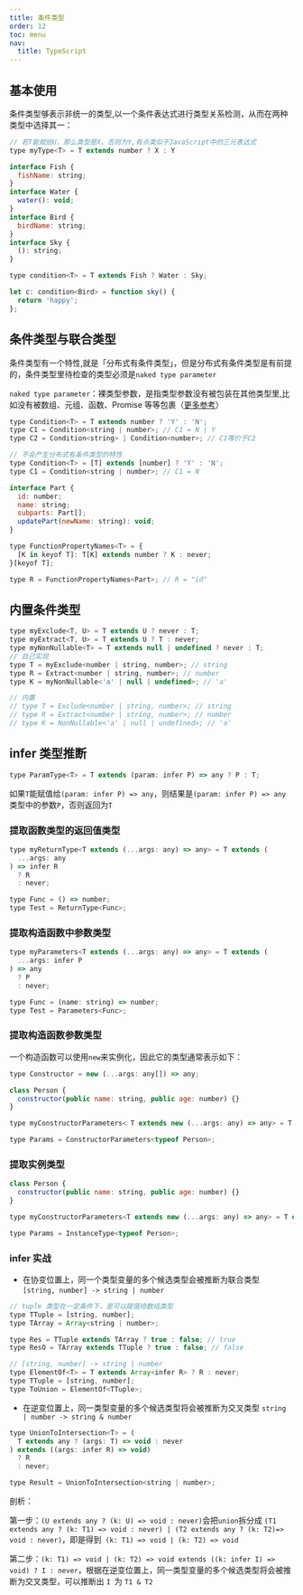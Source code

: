 ```yaml
---
title: 条件类型
order: 12
toc: menu
nav:
  title: TypeScript
---
```


## 基本使用

条件类型够表示非统一的类型,以一个条件表达式进行类型关系检测，从而在两种类型中选择其一：

```javascript
// 若T能赋给U，那么类型是X，否则为Y,有点类似于JavaScript中的三元表达式
type myType<T> = T extends number ? X : Y
```

```javascript
interface Fish {
  fishName: string;
}
interface Water {
  water(): void;
}
interface Bird {
  birdName: string;
}
interface Sky {
  (): string;
}

type condition<T> = T extends Fish ? Water : Sky;

let c: condition<Bird> = function sky() {
  return 'happy';
};
```

## 条件类型与联合类型

条件类型有一个特性,就是「分布式有条件类型」，但是分布式有条件类型是有前提的，条件类型里待检查的类型必须是`naked type parameter`

`naked type parameter`：裸类型参数，是指类型参数没有被包装在其他类型里,比如没有被数组、元组、函数、Promise 等等包裹（[更多参考](https://juejin.cn/book/6844733813021491207/section/6844733813139079182)）

```javascript
type Condition<T> = T extends number ? 'Y' : 'N';
type C1 = Condition<string | number>; // C1 = N | Y
type C2 = Condition<string> | Condition<number>; // C1等价于C2

// 不会产生分布式有条件类型的特性
type Condition<T> = [T] extends [number] ? 'Y' : 'N';
type C1 = Condition<string | number>; // C1 = N
```

```javascript
interface Part {
  id: number;
  name: string;
  subparts: Part[];
  updatePart(newName: string): void;
}

type FunctionPropertyNames<T> = {
  [K in keyof T]: T[K] extends number ? K : never;
}[keyof T];

type R = FunctionPropertyNames<Part>; // R = "id"

```

## 内置条件类型

```javascript
type myExclude<T, U> = T extends U ? never : T;
type myExtract<T, U> = T extends U ? T : never;
type myNonNullable<T> = T extends null | undefined ? never : T;
// 自己实现
type T = myExclude<number | string, number>; // string
type R = Extract<number | string, number>; // number
type K = myNonNullable<'a' | null | undefined>; // 'a'

// 内置
// type T = Exclude<number | string, number>; // string
// type R = Extract<number | string, number>; // number
// type K = NonNullable<'a' | null | undefined>; // 'a'

```

## infer 类型推断

```javascript
type ParamType<T> = T extends (param: infer P) => any ? P : T;
```

如果`T`能赋值给`(param: infer P) => any`，则结果是`(param: infer P) => any`类型中的参数`P`，否则返回为`T`

### 提取函数类型的返回值类型

```javascript
type myReturnType<T extends (...args: any) => any> = T extends (
  ...args: any
) => infer R
  ? R
  : never;

type Func = () => number;
type Test = ReturnType<Func>;

```

### 提取构造函数中参数类型

```javascript
type myParameters<T extends (...args: any) => any> = T extends (
  ...args: infer P
) => any
  ? P
  : never;

type Func = (name: string) => number;
type Test = Parameters<Func>;

```

### 提取构造函数参数类型

一个构造函数可以使用`new`来实例化，因此它的类型通常表示如下：

```javascript
type Constructor = new (...args: any[]) => any;
```

```javascript
class Person {
  constructor(public name: string, public age: number) {}
}

type myConstructorParameters< T extends new (...args: any) => any> = T extends new (...args: infer R) => any ? R : never;

type Params = ConstructorParameters<typeof Person>;
```

### 提取实例类型

```javascript
class Person {
  constructor(public name: string, public age: number) {}
}

type myConstructorParameters<T extends new (...args: any) => any> = T extends new (...args: any) => infer R ? R : never;

type Params = InstanceType<typeof Person>;

```

### infer 实战

- 在协变位置上，同一个类型变量的多个候选类型会被推断为联合类型
  `[string, number] -> string | number`

```javascript
// tuple 类型在一定条件下，是可以赋值给数组类型
type TTuple = [string, number];
type TArray = Array<string | number>;

type Res = TTuple extends TArray ? true : false; // true
type ResO = TArray extends TTuple ? true : false; // false

// [string, number] -> string | number
type ElementOf<T> = T extends Array<infer R> ? R : never;
type TTuple = [string, number];
type ToUnion = ElementOf<TTuple>;
```

- 在逆变位置上，同一类型变量的多个候选类型将会被推断为交叉类型
  `string | number -> string & number`

```javascript
type UnionToIntersection<T> = (
  T extends any ? (args: T) => void : never
) extends ((args: infer R) => void)
  ? R
  : never;

type Result = UnionToIntersection<string | number>;
```

剖析：

第一步：`(U extends any ? (k: U) => void : never)`会把`union`拆分成 `(T1 extends any ? (k: T1) => void : never) | (T2 extends any ? (k: T2)=> void : never)`，即是得到` (k: T1) => void | (k: T2) => void`

第二步：`(k: T1) => void | (k: T2) => void extends ((k: infer I) => void) ? I : never`，根据在逆变位置上，同一类型变量的多个候选类型将会被推断为交叉类型，可以推断出 `I `为 `T1 & T2`

